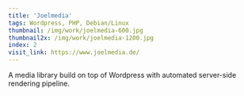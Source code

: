 ```yaml
---
title: 'Joelmedia'
tags: Wordpress, PHP, Debian/Linux
thumbnail: /img/work/joelmedia-600.jpg
thumbnail2x: /img/work/joelmedia-1200.jpg
index: 2
visit_link: https://www.joelmedia.de/
---
```


A media library build on top of Wordpress with automated server-side rendering pipeline.
